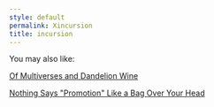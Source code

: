 ```yaml
---
style: default
permalink: Xincursion
title: incursion
---
```

You may also like:

[Of Multiverses and Dandelion Wine](http://scp-wiki.net/dandelions)

[Nothing Says "Promotion" Like a Bag Over Your Head](http://scp-wiki.net/nothing-says-promotion-like-a-bag-over-your-head)
